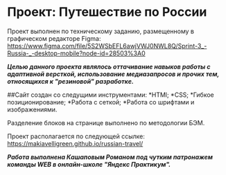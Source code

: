 ﻿# Проект: Путешествие по России

Проект выполнен по техническому заданию, размещенному в графическом редакторе Figma: https://www.figma.com/file/5S2WSbEFL6awjVWJ0NWL8Q/Sprint-3_-Russia-_-desktop-mobile?node-id=28503%3A0

***Целью данного проекта являлось оттачивание навыков работы с адаптивной версткой, использование медиазапросов и прочих тем, относящихся к "резиновой" разработке.***

##Сайт создан со следущими инструментами:
*HTMl;
*CSS;
*Гибкое позиционирование;
*Работа с сеткой;
*Работа со шрифтами и изображениями.

Разделение блоков на странице выполнено по методологии БЭМ.

Проект располагается по следующей ссылке: https://makiavelligreen.github.io/russian-travel/

***Работа выполнена Кашаповым Романом под чутким патронажем команды WEB в онлайн-школе "Яндекс Практикум".***
